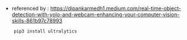 * referenced by : https://dipankarmedh1.medium.com/real-time-object-detection-with-yolo-and-webcam-enhancing-your-computer-vision-skills-861b97c78993

```bash
  	pip3 install ultralytics
```
